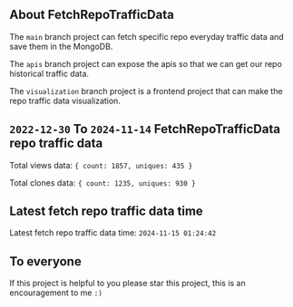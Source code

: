 ## About FetchRepoTrafficData

The `main` branch project can fetch specific repo everyday traffic data and save them in the MongoDB.

The `apis` branch project can expose the apis so that we can get our repo historical traffic data.

The `visualization` branch project is a frontend project that can make the repo traffic data visualization.

## `2022-12-30` To `2024-11-14` FetchRepoTrafficData repo traffic data

Total views data: `{ count: 1857, uniques: 435 }`

Total clones data: `{ count: 1235, uniques: 930 }`

## Latest fetch repo traffic data time

Latest fetch repo traffic data time: `2024-11-15 01:24:42`

## To everyone

If this project is helpful to you please star this project, this is an encouragement to me `:)`



